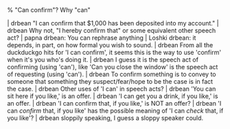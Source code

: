 % "Can confirm"? Why "can"

| drbean	"I can confirm that $1,000 has been deposited into my account."
| drbean	Why not, "I hereby confirm that" or some equivalent other speech act?
| papna	drbean: You can rephrase anything
| Loshki	drbean: it depends, in part, on how formal you wish to sound. 
| drbean	From all the duckduckgo hits for 'I can confirm', it seems this is the way to use 'confirm' when it's you who's doing it.
| drbean	I guess it is the speech act of confirming (using 'can'), like 'Can you close the window' is the speech act of requesting (using 'can').
| drbean	To confirm something is to convey to someone that something they suspect/fear/hope to be the case is in fact the case.
| drbean	Other uses of 'I can' in speech acts?
| drbean	'You can sit here if you like,' is an offer.
| drbean	'I can get you a drink, if you like,' is an offer.
| drbean	'I can confirm that, if you like,' is NOT an offer?
| drbean	'I can *confirm* that, if you like' has the possible meaning of 'I can *check* that, if you like'?
| drbean	sloppily speaking, I guess a sloppy speaker could.
